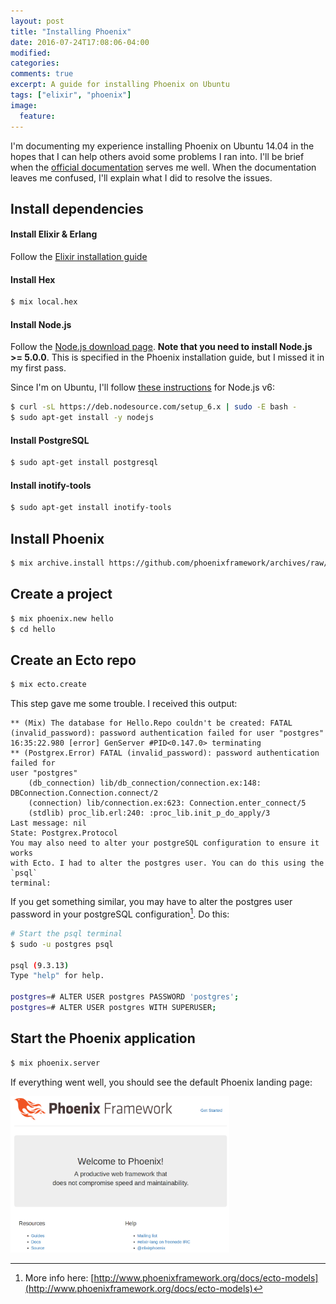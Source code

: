 ```yaml
---
layout: post
title: "Installing Phoenix"
date: 2016-07-24T17:08:06-04:00
modified:
categories:
comments: true
excerpt: A guide for installing Phoenix on Ubuntu
tags: ["elixir", "phoenix"]
image:
  feature:
---
```


I'm documenting my experience installing Phoenix on Ubuntu 14.04 in the hopes
that I can help others avoid some problems I ran into. I'll be brief
when the [official documentation](http://www.phoenixframework.org/docs/installation)
serves me well. When the documentation leaves me confused, I'll explain what I
did to resolve the issues.

## Install dependencies

#### Install Elixir & Erlang  

Follow the [Elixir installation guide](http://elixir-lang.org/install.html)

#### Install Hex 

```bash
$ mix local.hex
```

#### Install Node.js

Follow the [Node.js download page](https://nodejs.org/en/download/). **Note that
you need to install Node.js >= 5.0.0**. This is specified in the
Phoenix installation guide, but I missed it in my first pass.

Since I'm on Ubuntu, I'll follow [these
instructions](https://Nodejs.org/en/download/package-manager/#debian-and-ubuntu-based-linux-distributions) for Node.js v6:

```bash
$ curl -sL https://deb.nodesource.com/setup_6.x | sudo -E bash -
$ sudo apt-get install -y nodejs
```

#### Install PostgreSQL

```bash
$ sudo apt-get install postgresql
```

#### Install inotify-tools

```bash
$ sudo apt-get install inotify-tools
```

## Install Phoenix

```bash
$ mix archive.install https://github.com/phoenixframework/archives/raw/master/phoenix_new.ez
```

## Create a project

```bash
$ mix phoenix.new hello
$ cd hello
```

## Create an Ecto repo

```bash
$ mix ecto.create
```

This step gave me some trouble. I received this output:

    ** (Mix) The database for Hello.Repo couldn't be created: FATAL
    (invalid_password): password authentication failed for user "postgres"
    16:35:22.980 [error] GenServer #PID<0.147.0> terminating
    ** (Postgrex.Error) FATAL (invalid_password): password authentication failed for
    user "postgres"
        (db_connection) lib/db_connection/connection.ex:148:
    DBConnection.Connection.connect/2
        (connection) lib/connection.ex:623: Connection.enter_connect/5
        (stdlib) proc_lib.erl:240: :proc_lib.init_p_do_apply/3
    Last message: nil
    State: Postgrex.Protocol
    You may also need to alter your postgreSQL configuration to ensure it works
    with Ecto. I had to alter the postgres user. You can do this using the `psql` 
    terminal:

If you get something similar, you may have to alter the postgres user password
in your postgreSQL configuration[^1]. Do this:

[^1]: More info here: [http://www.phoenixframework.org/docs/ecto-models](http://www.phoenixframework.org/docs/ecto-models)

```bash
# Start the psql terminal
$ sudo -u postgres psql

psql (9.3.13)
Type "help" for help.

postgres=# ALTER USER postgres PASSWORD 'postgres';
postgres=# ALTER USER postgres WITH SUPERUSER;
```

## Start the Phoenix application

```bash
$ mix phoenix.server
```

If everything went well, you should see the default Phoenix landing page:

<img src="../images/phoenix-landing-page.png" height="250" width="350">

